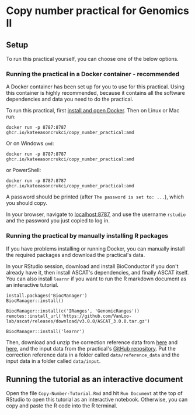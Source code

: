 # Copy number practical for Genomics II

## Setup

To run this practical yourself, you can choose one of the below options.

### Running the practical in a Docker container - recommended

A Docker container has been set up for you to use for this practical. Using this container is highly recommended, because it contains all the software dependencies and data you need to do the practical.

To run this practical, first [install and open Docker](https://docs.docker.com/get-docker/). Then on Linux or Mac run:
```{bash unix-run, eval=FALSE, echo=TRUE, highlight=TRUE}
docker run -p 8787:8787 ghcr.io/kateeasoncrukci/copy_number_practical:amd
```

Or on Windows `cmd`:
```{bash cmd-run, eval=FALSE, echo=TRUE, highlight=TRUE}
docker run -p 8787:8787 ghcr.io/kateeasoncrukci/copy_number_practical:amd
```

or PowerShell:
```{bash powershell-run, eval=FALSE, echo=TRUE, highlight=TRUE}
docker run -p 8787:8787 ghcr.io/kateeasoncrukci/copy_number_practical:amd
```

A password should be printed (after `The password is set to: ...`), which you should copy.

In your browser, navigate to [localhost:8787](localhost:8787), and use the username `rstudio` and the password you just copied to log in.

### Running the practical by manually installing R packages

If you have problems installing or running Docker, you can manually install the required packages and download the practical's data.

In your RStudio session, download and install BioConductor if you don't already have it, then install ASCAT's dependencies, and finally ASCAT itself. You can also install `learnr` if you want to run the R markdown document as an interactive tutorial.
```{r dependencies, eval=FALSE, echo=TRUE, highlight=TRUE}
install.packages('BiocManager')
BiocManager::install()

BiocManager::install(c('IRanges', 'GenomicRanges'))
remotes::install_url('https://github.com/VanLoo-lab/ascat/releases/download/v3.0.0/ASCAT_3.0.0.tar.gz')

BiocManager::install('learnr')
```

Then, download and unzip the correction reference data from [here](https://www.dropbox.com/s/v0tgr1esyoh1krw/GC_G1000_hg19.zip) and [here](https://www.dropbox.com/s/50n7xb06x318tgl/RT_G1000_hg19.zip), and the input data from the practical's [GitHub repository](https://github.com/kateeasoncrukci/copy_number_practical/tree/main/input). Put the correction reference data in a folder called `data/reference_data` and the input data in a folder called `data/input`.

## Running the tutorial as an interactive document

Open the file `Copy-Number-Tutorial.Rmd` and hit `Run Document` at the top of RStudio to open this tutorial as an interactive notebook. Otherwise, you can copy and paste the R code into the R terminal.
